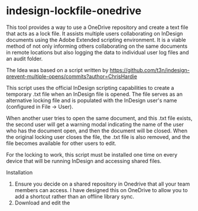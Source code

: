 # indesign-lockfile-onedrive

This tool provides a way to use a OneDrive repository and create a text file that acts as a lock file. It assists multiple users collaborating on InDesign documents using the Adobe Extended scripting environment. It is a viable method of not only informing others collaborating on the same documents in remote locations but also logging the data to individual user log files and an audit folder. 

The Idea was based on a script written by https://github.com/t3n/indesign-prevent-multiple-opens/commits?author=ChrisHardie

This script uses the official InDesign scripting capabilities to create a temporary .txt file when an InDesign file is opened. The file serves as an alternative locking file and is populated with the InDesign user's name (configured in File -> User).

When another user tries to open the same document, and this .txt file exists, the second user will get a warning modal indicating the name of the user who has the document open, and then the document will be closed. When the original locking user closes the file, the .txt file is also removed, and the file becomes available for other users to edit.

For the locking to work, this script must be installed one time on every device that will be running InDesign and accessing shared files.

Installation

1) Ensure you decide on a shared repository in Onedrive that all your team members can access. I have designed this on OneDrive to allow you to add a shortcut rather than an offline library sync.
2) Download and edit the 

